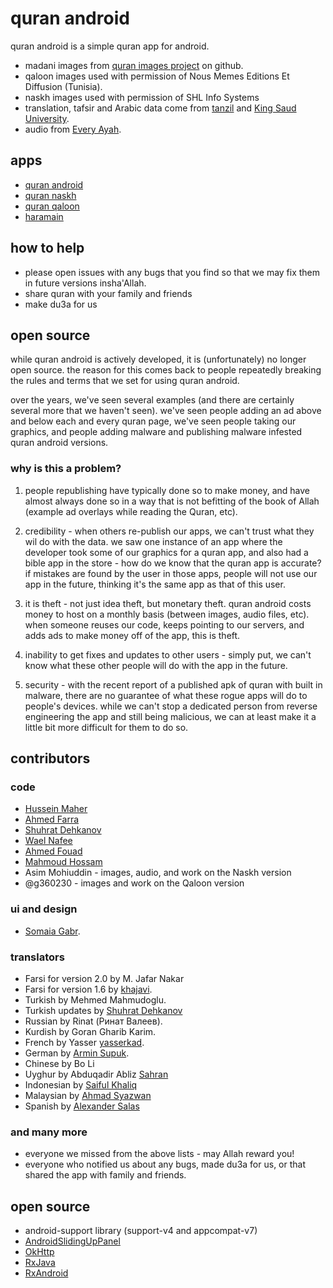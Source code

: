 quran android
=============

quran android is a simple quran app for android.

* madani images from [quran images project](http://github.com/quran/quran.com-images) on github.
* qaloon images used with permission of Nous Memes Editions Et Diffusion        (Tunisia).
* naskh images used with permission of SHL Info Systems
* translation, tafsir and Arabic data come from [tanzil](http://tanzil.net) and [King Saud University](http://quran.ksu.edu.sa/).
* audio from [Every Ayah](http://everyayah.com/).

apps
----
* [quran android](https://play.google.com/store/apps/details?id=com.quran.labs.androidquran)
* [quran naskh](https://play.google.com/store/apps/details?id=com.quran.labs.androidquran.naskh)
* [quran qaloon](https://play.google.com/store/apps/details?id=com.quran.labs.androidquran.qaloon)
* [haramain](https://play.google.com/store/apps/details?id=com.quranicaudio.haramain)


how to help
-----------
* please open issues with any bugs that you find so that we may fix them in future versions insha'Allah.
* share quran with your family and friends
* make du3a for us

open source
-----------
while quran android is actively developed, it is (unfortunately) no longer open source. the reason for this comes back to people repeatedly breaking the rules and terms that we set for using quran android.

over the years, we've seen several examples (and there are certainly several more that we haven't seen). we've seen people adding an ad above and below each and every quran page, we've seen people taking our graphics, and people adding malware and publishing malware infested quran android versions.

### why is this a problem?

1. people republishing have typically done so to make money, and have almost always done so in a way that is not befitting of the book of Allah (example ad overlays while reading the Quran, etc).

2. credibility - when others re-publish our apps, we can't trust what they wil do with the data. we saw one instance of an app where the developer took some of our graphics for a quran app, and also had a bible app in the store - how do we know that the quran app is accurate? if mistakes are found by the user in those apps, people will not use our app in the future, thinking it's the same app as that of this user.

3. it is theft - not just idea theft, but monetary theft. quran android costs money to host on a monthly basis (between images, audio files, etc). when someone reuses our code, keeps pointing to our servers, and adds ads to make money off of the app, this is theft.

4. inability to get fixes and updates to other users - simply put, we can't know what these other people will do with the app in the future.

5. security - with the recent report of a published apk of quran with built in malware, there are no guarantee of what these rogue apps will do to people's devices. while we can't stop a dedicated person from reverse engineering the app and still being malicious, we can at least make it a little bit more difficult for them to do so.

contributors
------------

### code

* [Hussein Maher](http://twitter.com/husseinmaher)
* [Ahmed Farra](http://github.com/afarra)
* [Shuhrat Dehkanov](http://github.com/ozbek)
* [Wael Nafee](http://twitter.com/wnafee)
* [Ahmed Fouad](http://twitter.com/fo2ad)
* [Mahmoud Hossam](http://github.com/mahmoudhossam)
* Asim Mohiuddin - images, audio, and work on the Naskh version
* @g360230 - images and work on the Qaloon version

### ui and design
* [Somaia Gabr](http://twitter.com/somaiagabr).

### translators
* Farsi for version 2.0 by M. Jafar Nakar
* Farsi for version 1.6 by [khajavi](http://github.com/khajavi).
* Turkish by Mehmed Mahmudoglu.
* Turkish updates by [Shuhrat Dehkanov](http://github.com/ozbek)
* Russian by Rinat (Ринат Валеев).
* Kurdish by Goran Gharib Karim.
* French by Yasser [yasserkad](http://github.com/yasserkad).
* German by [Armin Supuk](http://github.com/ArminSupuk).
* Chinese by Bo Li
* Uyghur by Abduqadir Abliz [Sahran](http://github.com/Sahran)
* Indonesian by [Saiful Khaliq](http://twitter.com/saifious)
* Malaysian by [Ahmad Syazwan](https://github.com/asyazwan)
* Spanish by [Alexander Salas](https://github.com/alexsalas)

### and many more
* everyone we missed from the above lists - may Allah reward you!
* everyone who notified us about any bugs, made du3a for us, or that shared the app with family and friends.

open source
-----------
* android-support library (support-v4 and appcompat-v7)
* [AndroidSlidingUpPanel](https://github.com/umano/AndroidSlidingUpPanel)
* [OkHttp](https://github.com/square/okhttp)
* [RxJava](https://github.com/ReactiveX/RxJava)
* [RxAndroid](https://github.com/ReactiveX/RxAndroid)
